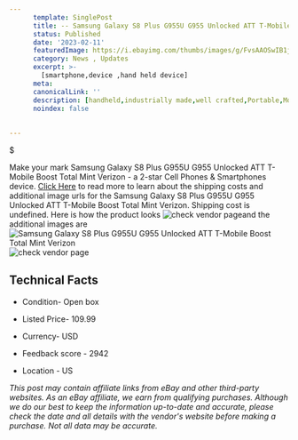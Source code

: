```yaml
---
      template: SinglePost
      title: -- Samsung Galaxy S8 Plus G955U G955 Unlocked ATT T-Mobile Boost Total Mint Verizon
      status: Published
      date: '2023-02-11'
      featuredImage: https://i.ebayimg.com/thumbs/images/g/FvsAAOSwIB1jWYvh/s-l225.jpg
      category: News , Updates
      excerpt: >-
        [smartphone,device ,hand held device]
      meta:
      canonicalLink: ''
      description: [handheld,industrially made,well crafted,Portable,Mobile,Compact,Convenient,Lightweight,Maneuverable,Man-portable,Miniature,Carriable,Hand-held,Light,Holdable,Transportable,Mobile device,Pocket-sized,On-the-go,Wireless,Cordless,Compact size,Convenient size, smartphone,device ,hand held device]
      noindex: false
      
        
---
```

$

Make your mark Samsung Galaxy S8 Plus G955U G955 Unlocked ATT T-Mobile Boost Total Mint Verizon - a 2-star Cell Phones & Smartphones device. [Click Here](https://www.ebay.com/itm/175465792559?hash=item28da93842f%3Ag%3AFvsAAOSwIB1jWYvh&mkevt=1&mkcid=1&mkrid=711-53200-19255-0&campid=%253CePNCampaignId%253E&customid=%253CreferenceId%253E&toolid=10049) to read more to learn about the shipping costs and additional image urls for the Samsung Galaxy S8 Plus G955U G955 Unlocked ATT T-Mobile Boost Total Mint Verizon. Shipping cost is undefined. Here is how the product looks ![check vendor page](https://i.ebayimg.com/thumbs/images/g/FvsAAOSwIB1jWYvh/s-l225.jpg)and the additional images are![Samsung Galaxy S8 Plus G955U G955 Unlocked ATT T-Mobile Boost Total Mint Verizon](https://i.ebayimg.com/images/g/FvsAAOSwIB1jWYvh/s-l960.jpg)![check vendor page](https://origin-galleryplus.ebayimg.com/ws/web/175465792559_2_0_1/225x225.jpg,https://origin-galleryplus.ebayimg.com/ws/web/175465792559_3_0_1/225x225.jpg,https://origin-galleryplus.ebayimg.com/ws/web/175465792559_4_0_1/225x225.jpg,https://origin-galleryplus.ebayimg.com/ws/web/175465792559_5_0_1/225x225.jpg,https://origin-galleryplus.ebayimg.com/ws/web/175465792559_6_0_1/225x225.jpg,https://origin-galleryplus.ebayimg.com/ws/web/175465792559_7_0_1/225x225.jpg,https://origin-galleryplus.ebayimg.com/ws/web/175465792559_8_0_1/225x225.jpg,https://origin-galleryplus.ebayimg.com/ws/web/175465792559_9_0_1/225x225.jpg,https://origin-galleryplus.ebayimg.com/ws/web/175465792559_10_0_1/225x225.jpg,https://origin-galleryplus.ebayimg.com/ws/web/175465792559_11_0_1/225x225.jpg,https://origin-galleryplus.ebayimg.com/ws/web/175465792559_12_0_1/225x225.jpg)



 ## Technical Facts 



     
      

 - Condition- Open box 


      

 - Listed Price- 109.99 


      

 - Currency- USD 


      

 - Feedback score - 2942 


      

 - Location - US 


      
      

 *_This post may contain affiliate links from eBay and other third-party websites. As an eBay affiliate, we earn from qualifying purchases. Although we do our best to keep the information up-to-date and accurate, please check the date and all details with the vendor's website before making a purchase. Not all data may be accurate._*






